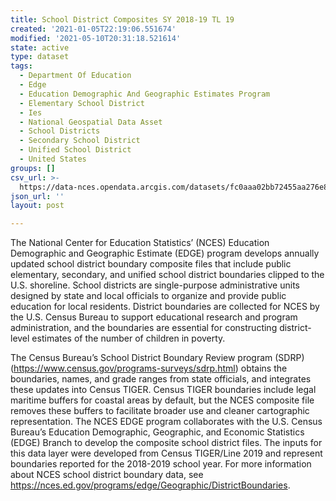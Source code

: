```yaml
---
title: School District Composites SY 2018-19 TL 19
created: '2021-01-05T22:19:06.551674'
modified: '2021-05-10T20:31:18.521614'
state: active
type: dataset
tags:
  - Department Of Education
  - Edge
  - Education Demographic And Geographic Estimates Program
  - Elementary School District
  - Ies
  - National Geospatial Data Asset
  - School Districts
  - Secondary School District
  - Unified School District
  - United States
groups: []
csv_url: >-
  https://data-nces.opendata.arcgis.com/datasets/fc0aaa02bb72455aa276e8c4efa07e1b_0.csv?outSR=%7B%22latestWkid%22%3A4269%2C%22wkid%22%3A4269%7D
json_url: ''
layout: post

---
```

<p>The National Center for Education Statistics’ (NCES) Education Demographic and Geographic Estimate (EDGE) program develops annually updated school district boundary composite files that include public elementary, secondary, and unified school district boundaries clipped to the U.S. shoreline. School districts are single-purpose administrative units designed by state and local officials to organize and provide public education for local residents. District boundaries are collected for NCES by the U.S. Census Bureau to support educational research and program administration, and the boundaries are essential for constructing district-level estimates of the number of children in poverty.</p><p>The Census Bureau’s School District Boundary Review program (SDRP) (<a href='https://www.census.gov/programs-surveys/sdrp.html' rel='nofollow ugc'>https://www.census.gov/programs-surveys/sdrp.html</a>) obtains the boundaries, names, and grade ranges from state officials, and integrates these updates into Census TIGER. Census TIGER boundaries include legal maritime buffers for coastal areas by default, but the NCES composite file removes these buffers to facilitate broader use and cleaner cartographic representation. The NCES EDGE program collaborates with the U.S. Census Bureau’s Education Demographic, Geographic, and Economic Statistics (EDGE) Branch to develop the composite school district files. The inputs for this data layer were developed from Census TIGER/Line 2019 and represent boundaries reported for the 2018-2019 school year. For more information about NCES school district boundary data, see <a href='https://nces.ed.gov/programs/edge/Geographic/DistrictBoundaries' rel='nofollow ugc'>https://nces.ed.gov/programs/edge/Geographic/DistrictBoundaries</a>.</p>
